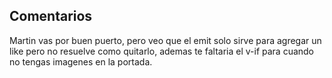 ## Comentarios

Martin vas por buen puerto, pero veo que el emit solo sirve para agregar un like pero no resuelve como quitarlo, ademas te faltaria el v-if para cuando no tengas imagenes en la portada.
